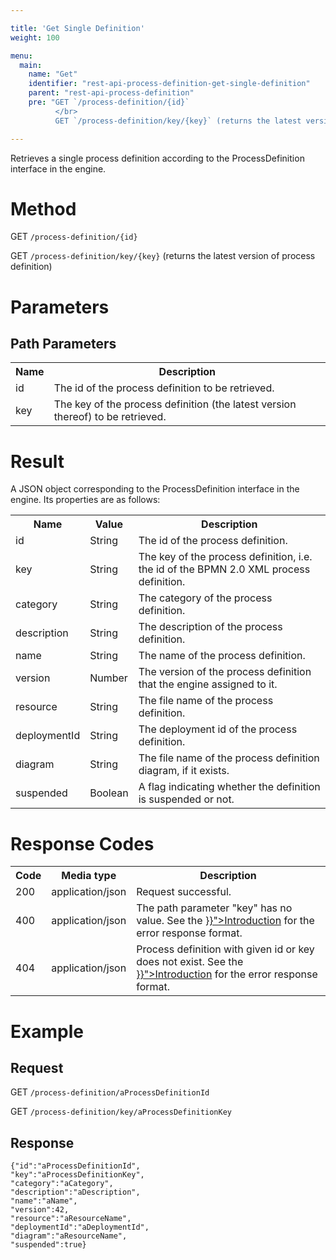 ```yaml
---

title: 'Get Single Definition'
weight: 100

menu:
  main:
    name: "Get"
    identifier: "rest-api-process-definition-get-single-definition"
    parent: "rest-api-process-definition"
    pre: "GET `/process-definition/{id}`
          </br>
          GET `/process-definition/key/{key}` (returns the latest version of process definition)"

---
```



Retrieves a single process definition according to the ProcessDefinition interface in the engine.


# Method

GET `/process-definition/{id}`

GET `/process-definition/key/{key}` (returns the latest version of process definition)


# Parameters

## Path Parameters

<table class="table table-striped">
  <tr>
    <th>Name</th>
    <th>Description</th>
  </tr>
  <tr>
    <td>id</td>
    <td>The id of the process definition to be retrieved.</td>
  </tr>
  <tr>
    <td>key</td>
    <td>The key of the process definition (the latest version thereof) to be retrieved.</td>
  </tr>
</table>


# Result

A JSON object corresponding to the ProcessDefinition interface in the engine.
Its properties are as follows:

<table class="table table-striped">
  <tr>
    <th>Name</th>
    <th>Value</th>
    <th>Description</th>
  </tr>
  <tr>
    <td>id</td>
    <td>String</td>
    <td>The id of the process definition.</td>
  </tr>
  <tr>
    <td>key</td>
    <td>String</td>
    <td>The key of the process definition, i.e. the id of the BPMN 2.0 XML process definition.</td>
  </tr>
  <tr>
    <td>category</td>
    <td>String</td>
    <td>The category of the process definition.</td>
  </tr>
  <tr>
    <td>description</td>
    <td>String</td>
    <td>The description of the process definition.</td>
  </tr>
  <tr>
    <td>name</td>
    <td>String</td>
    <td>The name of the process definition.</td>
  </tr>
  <tr>
    <td>version</td>
    <td>Number</td>
    <td>The version of the process definition that the engine assigned to it.</td>
  </tr>
  <tr>
    <td>resource</td>
    <td>String</td>
    <td>The file name of the process definition.</td>
  </tr>
  <tr>
    <td>deploymentId</td>
    <td>String</td>
    <td>The deployment id of the process definition.</td>
  </tr>
  <tr>
    <td>diagram</td>
    <td>String</td>
    <td>The file name of the process definition diagram, if it exists.</td>
  </tr>
  <tr>
    <td>suspended</td>
    <td>Boolean</td>
    <td>A flag indicating whether the definition is suspended or not.</td>
  </tr>
</table>


# Response Codes

<table class="table table-striped">
  <tr>
    <th>Code</th>
    <th>Media type</th>
    <th>Description</th>
  </tr>
  <tr>
    <td>200</td>
    <td>application/json</td>
    <td>Request successful.</td>
  </tr>
  <tr>
    <td>400</td>
    <td>application/json</td>
	<td>The path parameter "key" has no value. See the <a href="{{< ref "/reference/rest/overview/_index.md#error-handling" >}}">Introduction</a> for the error response format.</td>
  </tr>
  <tr>
    <td>404</td>
    <td>application/json</td>
    <td>Process definition with given id or key does not exist. See the <a href="{{< ref "/reference/rest/overview/_index.md#error-handling" >}}">Introduction</a> for the error response format.</td>
  </tr>
</table>


# Example

## Request

<!-- TODO: Insert a 'real' example -->
GET `/process-definition/aProcessDefinitionId`

GET `/process-definition/key/aProcessDefinitionKey`

## Response

    {"id":"aProcessDefinitionId",
    "key":"aProcessDefinitionKey",
    "category":"aCategory",
    "description":"aDescription",
    "name":"aName",
    "version":42,
    "resource":"aResourceName",
    "deploymentId":"aDeploymentId",
    "diagram":"aResourceName",
    "suspended":true}
